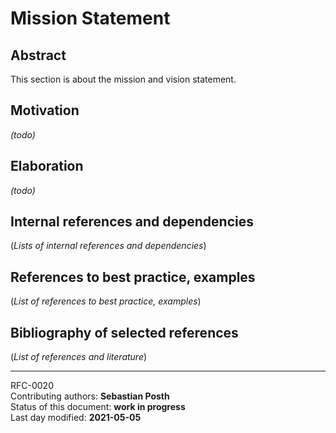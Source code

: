 # Mission Statement

## Abstract

This section is about the mission and vision statement.

## Motivation
*(todo)*
    
## Elaboration
*(todo)*
    
## Internal references and dependencies

(*Lists of internal references and dependencies*)  
    
## References to best practice, examples  

(*List of references to best practice, examples*)  
	
## Bibliography of selected references

(*List of references and literature*)   

________

RFC-0020   
Contributing authors: **Sebastian Posth**   
Status of this document: **work in progress**  
Last day modified: **2021-05-05**

 
